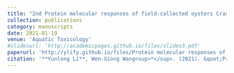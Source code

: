 ```yaml
---
title: "2nd Protein molecular responses of field-collected oysters Crassostrea hongkongensis with greatly varying Cu and Zn body burdens"
collection: publications
category: manuscripts
date: 2021-01-19
venue: 'Aquatic Toxicology'
#slidesurl: 'http://academicpages.github.io/files/slides3.pdf'
paperurl: 'http://ylify.github.io/files/Protein molecular responses of field-collected oysters Crassostrea hongkongensis with greatly varying Cu and Zn body burdens.pdf'
citation: '**Yunlong Li**, Wen-Xiong Wang<sup>*</sup>. (2021). &quot;Protein molecular responses of field-collected oysters <i>Crassostrea hongkongensis</i> with greatly varying Cu and Zn body burdens.&quot; <i>Aquatic Toxicology</i>. 232: 105749. doi: 10.1016/j.aquatox.2021.105749'
---
```


